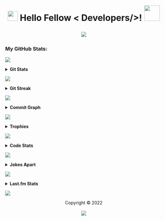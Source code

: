 <h1 align='center'>
  <img
    src="https://media2.giphy.com/media/QssGEmpkyEOhBCb7e1/giphy.gif?cid=ecf05e47a0n14BexZMoP1gqvSbLZSfYigjUvfcXkroScK00bl&rid=giphy.gif"
    width=32px> Hello Fellow < Developers/>! <img
      src="https://raw.githubusercontent.com/MartinHeinz/MartinHeinz/master/wave.gif" width=50px>
    <br>
    <p align="center"> <img
        src="https://readme-typing-svg.herokuapp.com?font=Ubuntu&color=%230778F7&center=true&vCenter=true&width=500&height=30&lines=I+am+Aditya+Prasad+S;Thanks+for+checking+out+my+profile...;I+am+a+Computer+Student.+Just+15+y.o...;Interested+in+learning+about+coding...;Love+To+Learn+New+Things..." />
    </p>
</h1>

### My GitHub Stats:

<a href="https://da.gd/aditya"> <img
    src="https://user-images.githubusercontent.com/73097560/115834477-dbab4500-a447-11eb-908a-139a6edaec5c.gif"> </a>

<details>
  <summary><b>Git Stats</b></summary>
  <br>
  <p align="center">
    <a href="https://da.gd/aditya"> <img width="100%"
        src="https://github-readme-stats.vercel.app/api?username=adityaprasad502&count_private=true&include_all_commits=true&show_icons=true&theme=tokyonight&custom_title=Git+Stats" />
    </a>
  </p>
</details>

<a href="https://da.gd/aditya"> <img
    src="https://user-images.githubusercontent.com/73097560/115834477-dbab4500-a447-11eb-908a-139a6edaec5c.gif"> </a>

<details>
  <summary><b>Git Streak</b></summary>
  <br>
  <p align="center">
    <a href="https://da.gd/aditya"> <img width="100%"
        src="http://github-readme-streak-stats.herokuapp.com?user=adityaprasad502&theme=tokyonight&border=156CDDD)" </a>
  </p>
</details>

<a href="https://da.gd/aditya"> <img
    src="https://user-images.githubusercontent.com/73097560/115834477-dbab4500-a447-11eb-908a-139a6edaec5c.gif"> </a>

<details>
  <summary><b>Commit Graph</b></summary>
  <br>
  <p align="center">
    <a href="https://da.gd/aditya">
      <img width="100%"
        src="https://activity-graph.herokuapp.com/graph?username=adityaprasad502&custom_title=Commit+Graph&theme=react-dark&area=true" />
    </a>
    <br>
  </p>
</details>

<a href="https://da.gd/aditya"> <img
    src="https://user-images.githubusercontent.com/73097560/115834477-dbab4500-a447-11eb-908a-139a6edaec5c.gif"> </a>

<details>
  <summary><b>Trophies</b></summary>
  <br>
  <p align="center">
    <a href="https://da.gd/aditya">
      <img width="100%"
        src="https://github-profile-trophy.vercel.app/?username=adityaprasad502&theme=darkhub&column=4&margin-w=7&margin-h=7" />
    </a>
    <br>
  </p>
</details>

<a href="https://da.gd/aditya"> <img
    src="https://user-images.githubusercontent.com/73097560/115834477-dbab4500-a447-11eb-908a-139a6edaec5c.gif"> </a>

<details>
  <summary><b>Code Stats</b></summary>
  <br>

  <!--START_SECTION:waka-->
![Code Time](http://img.shields.io/badge/Code%20Time%20since%2022/1/2022-358%20hrs%205%20mins-blue?logo=wakatime)

**🐱 My GitHub Data** 

> 🏆 3,584 Contributions in the Year 2022
 > 
> 📦 100.8 KiB Used in GitHub's Storage 
 > 
> 📜 9 Public Repositories 
 > 
> 🔑 ∞ private repositories.

**👻 I'm a Night 🦉** 

```text
🌞 Morning    0 commits      ░░░░░░░░░░░░░░░░░░░░░░░░░   0.0% 
🌆 Daytime    74 commits     ████░░░░░░░░░░░░░░░░░░░░░   16.74% 
🌃 Evening    85 commits     ████░░░░░░░░░░░░░░░░░░░░░   19.23% 
🌙 Night      283 commits    ████████████████░░░░░░░░░   64.03%
```
📅 **I'm Most Productive on Sunday** 

```text
Monday       19 commits     █░░░░░░░░░░░░░░░░░░░░░░░░   3.91% 
Tuesday      18 commits     █░░░░░░░░░░░░░░░░░░░░░░░░   3.7% 
Wednesday    31 commits     █░░░░░░░░░░░░░░░░░░░░░░░░   6.38% 
Thursday     97 commits     █████░░░░░░░░░░░░░░░░░░░░   19.96% 
Friday       136 commits    ███████░░░░░░░░░░░░░░░░░░   27.98% 
Saturday     39 commits     ██░░░░░░░░░░░░░░░░░░░░░░░   8.02% 
Sunday       146 commits    ███████░░░░░░░░░░░░░░░░░░   30.04%
```


📊 **This Week I Spent My Time On** 

```text
⌚︎ Time Zone: Asia/Kolkata

💬 Programming Languages: 
Kotlin                   11 hrs 41 mins      ███████████░░░░░░░░░░░░░░   43.73% 
XML                      9 hrs 52 mins       █████████░░░░░░░░░░░░░░░░   36.95% 
HTML                     1 hr 32 mins        █░░░░░░░░░░░░░░░░░░░░░░░░   5.75% 
Groovy                   1 hr 19 mins        █░░░░░░░░░░░░░░░░░░░░░░░░   4.96% 
Python                   47 mins             ░░░░░░░░░░░░░░░░░░░░░░░░░   2.96% 
CLASS                    21 mins             ░░░░░░░░░░░░░░░░░░░░░░░░░   1.36% 
JavaScript               18 mins             ░░░░░░░░░░░░░░░░░░░░░░░░░   1.18%

🔥 Editors: 
Android Studio           23 hrs 21 mins      █████████████████████░░░░   87.4% 
VS Code                  3 hrs 22 mins       ███░░░░░░░░░░░░░░░░░░░░░░   12.6%

💻 Operating System: 
Windows                  26 hrs 43 mins      █████████████████████████   100.0%
```

**🧑‍💻 I Mostly Code in Python** 

```text
Python                   15 repos            ██████████████░░░░░░░░░░░   57.69% 
Kotlin                   3 repos             ███░░░░░░░░░░░░░░░░░░░░░░   11.54% 
Shell                    2 repos             ██░░░░░░░░░░░░░░░░░░░░░░░   7.69% 
HTML                     2 repos             ██░░░░░░░░░░░░░░░░░░░░░░░   7.69% 
CSS                      2 repos             ██░░░░░░░░░░░░░░░░░░░░░░░   7.69% 
TypeScript               1 repo              █░░░░░░░░░░░░░░░░░░░░░░░░   3.85% 
Java                     1 repo              █░░░░░░░░░░░░░░░░░░░░░░░░   3.85%
```



**📝 Note**

```
Last Updated precisely on 10/06/2022 at 19:28:04 IST
Next Update is roughly by 11/06/2022 at 19:25:00 IST
```

<!--END_SECTION:waka-->

</details>

<a href="https://da.gd/aditya"> <img
    src="https://user-images.githubusercontent.com/73097560/115834477-dbab4500-a447-11eb-908a-139a6edaec5c.gif"> </a>

<details>
  <summary><b>Jokes Apart</b></summary>
  <br>
  <p align="center">
    <a width="100%" href="https://da.gd/aditya"> <img src="https://readme-jokes.vercel.app/api?theme=tokyonight" /> </a>
  </p>
</details>

<a href="https://da.gd/aditya"> <img
    src="https://user-images.githubusercontent.com/73097560/115834477-dbab4500-a447-11eb-908a-139a6edaec5c.gif"> </a>

<details>
  <summary><b>Last.fm Stats</b></summary>
  <br>
  <p align="center">
    <a href="https://da.gd/aditya">
      <img width="100%" src="https://lastfm-recently-played.vercel.app/api?user=adityaprasad502&width=600&count=2" />
    </a>
  </p>
</details>

<a href="https://da.gd/aditya"> <img
    src="https://user-images.githubusercontent.com/73097560/115834477-dbab4500-a447-11eb-908a-139a6edaec5c.gif"> </a>

<p align="center">
  Copyright © 2022 <br> <br>
  <a href=https://da.gd/aditya><img src="https://da.gd/count" /></a>
</p>
</h2>
